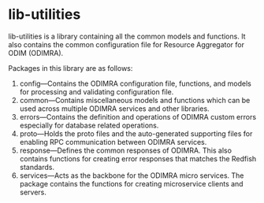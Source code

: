 # lib-utilities

lib-utilities is a library containing all the common models and functions. It also contains the common configuration file for Resource Aggregator for ODIM (ODIMRA).

Packages in this library are as follows:
1. config—Contains the ODIMRA configuration file, functions, and models for processing and validating configuration file.
2. common—Contains miscellaneous models and functions which can be used across multiple ODIMRA services and other libraries.
3. errors—Contains the definition and operations of ODIMRA custom errors especially for database related operations.
4. proto—Holds the proto files and the auto-generated supporting files for enabling RPC communication between ODIMRA services.
5. response—Defines the common responses of ODIMRA. This also contains functions for creating error responses that matches the Redfish standards.
6. services—Acts as the backbone for the ODIMRA micro services. The package contains the functions for creating microservice clients and servers.
